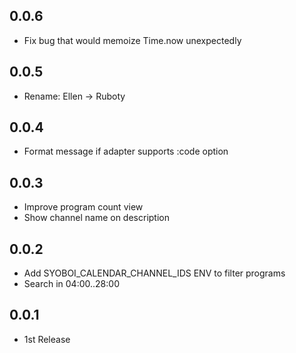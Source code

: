## 0.0.6
* Fix bug that would memoize Time.now unexpectedly

## 0.0.5
* Rename: Ellen -> Ruboty

## 0.0.4
* Format message if adapter supports :code option

## 0.0.3
* Improve program count view
* Show channel name on description

## 0.0.2
* Add SYOBOI_CALENDAR_CHANNEL_IDS ENV to filter programs
* Search in 04:00..28:00

## 0.0.1
* 1st Release
